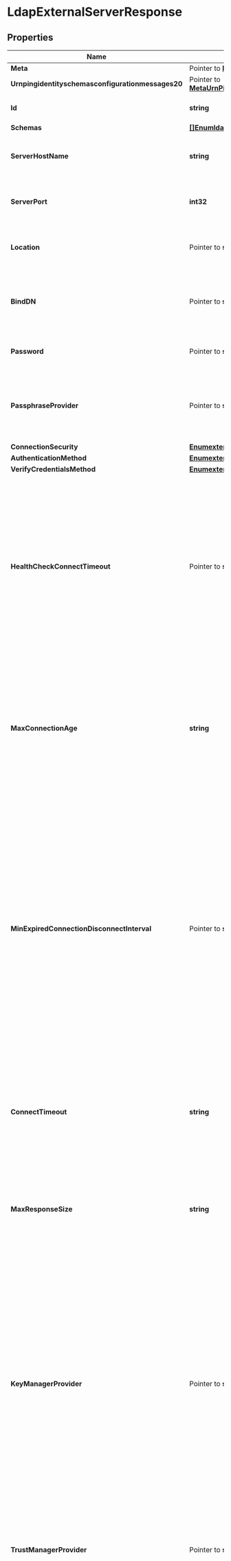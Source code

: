 # LdapExternalServerResponse

## Properties

Name | Type | Description | Notes
------------ | ------------- | ------------- | -------------
**Meta** | Pointer to [**MetaMeta**](MetaMeta.md) |  | [optional] 
**Urnpingidentityschemasconfigurationmessages20** | Pointer to [**MetaUrnPingidentitySchemasConfigurationMessages20**](MetaUrnPingidentitySchemasConfigurationMessages20.md) |  | [optional] 
**Id** | **string** | Name of the External Server | 
**Schemas** | [**[]EnumldapExternalServerSchemaUrn**](EnumldapExternalServerSchemaUrn.md) |  | 
**ServerHostName** | **string** | The host name or IP address of the target LDAP server. | 
**ServerPort** | **int32** | The port number on which the server listens for requests. | 
**Location** | Pointer to **string** | Specifies the location for the LDAP External Server. | [optional] 
**BindDN** | Pointer to **string** | The DN to use to bind to the target LDAP server if simple authentication is required. | [optional] 
**Password** | Pointer to **string** | The login password for the specified user. | [optional] 
**PassphraseProvider** | Pointer to **string** | The passphrase provider to use to obtain the login password for the specified user. | [optional] 
**ConnectionSecurity** | [**EnumexternalServerConnectionSecurityProp**](EnumexternalServerConnectionSecurityProp.md) |  | 
**AuthenticationMethod** | [**EnumexternalServerLdapAuthenticationMethodProp**](EnumexternalServerLdapAuthenticationMethodProp.md) |  | 
**VerifyCredentialsMethod** | [**EnumexternalServerVerifyCredentialsMethodProp**](EnumexternalServerVerifyCredentialsMethodProp.md) |  | 
**HealthCheckConnectTimeout** | Pointer to **string** | Specifies the maximum length of time to wait for a connection to be established for the purpose of performing a health check. If the connection cannot be established within this length of time, the server will be classified as unavailable. | [optional] 
**MaxConnectionAge** | **string** | Specifies the maximum length of time that connections to this server should be allowed to remain established before being closed and replaced with newly-established connections. | 
**MinExpiredConnectionDisconnectInterval** | Pointer to **string** | Specifies the minimum length of time that should pass between connection closures as a result of the connections being established for longer than the maximum connection age. This may help avoid cases in which a large number of connections are closed and re-established in a short period of time because of the maximum connection age. | [optional] 
**ConnectTimeout** | **string** | Specifies the maximum length of time to wait for a connection to be established before giving up and considering the server unavailable. | 
**MaxResponseSize** | **string** | Specifies the maximum response size that should be supported for messages received from the LDAP external server. | 
**KeyManagerProvider** | Pointer to **string** | The key manager provider to use if SSL or StartTLS is to be used for connection-level security. When specifying a value for this property (except when using the Null key manager provider) you must ensure that the external server trusts this server&#39;s public certificate by adding this server&#39;s public certificate to the external server&#39;s trust store. | [optional] 
**TrustManagerProvider** | Pointer to **string** | The trust manager provider to use if SSL or StartTLS is to be used for connection-level security. | [optional] 
**InitialConnections** | Pointer to **int32** | The number of connections to initially establish to the LDAP external server. A value of zero indicates that the number of connections should be dynamically based on the number of available worker threads. This will be ignored when using a thread-local connection pool. | [optional] 
**MaxConnections** | Pointer to **int32** | The maximum number of concurrent connections to maintain for the LDAP external server. A value of zero indicates that the number of connections should be dynamically based on the number of available worker threads. This will be ignored when using a thread-local connection pool. | [optional] 
**DefunctConnectionResultCode** | Pointer to [**[]EnumexternalServerDefunctConnectionResultCodeProp**](EnumexternalServerDefunctConnectionResultCodeProp.md) |  | [optional] 
**AbandonOnTimeout** | Pointer to **bool** | Indicates whether to send an abandon request for an operation for which a response timeout is encountered. A request which has timed out on one server may be retried on another server regardless of whether an abandon request is sent, but if the initial attempt is not abandoned then a long-running operation may unnecessarily continue to consume processing resources on the initial server. | [optional] 
**Description** | Pointer to **string** | A description for this External Server | [optional] 

## Methods

### NewLdapExternalServerResponse

`func NewLdapExternalServerResponse(id string, schemas []EnumldapExternalServerSchemaUrn, serverHostName string, serverPort int32, connectionSecurity EnumexternalServerConnectionSecurityProp, authenticationMethod EnumexternalServerLdapAuthenticationMethodProp, verifyCredentialsMethod EnumexternalServerVerifyCredentialsMethodProp, maxConnectionAge string, connectTimeout string, maxResponseSize string, ) *LdapExternalServerResponse`

NewLdapExternalServerResponse instantiates a new LdapExternalServerResponse object
This constructor will assign default values to properties that have it defined,
and makes sure properties required by API are set, but the set of arguments
will change when the set of required properties is changed

### NewLdapExternalServerResponseWithDefaults

`func NewLdapExternalServerResponseWithDefaults() *LdapExternalServerResponse`

NewLdapExternalServerResponseWithDefaults instantiates a new LdapExternalServerResponse object
This constructor will only assign default values to properties that have it defined,
but it doesn't guarantee that properties required by API are set

### GetMeta

`func (o *LdapExternalServerResponse) GetMeta() MetaMeta`

GetMeta returns the Meta field if non-nil, zero value otherwise.

### GetMetaOk

`func (o *LdapExternalServerResponse) GetMetaOk() (*MetaMeta, bool)`

GetMetaOk returns a tuple with the Meta field if it's non-nil, zero value otherwise
and a boolean to check if the value has been set.

### SetMeta

`func (o *LdapExternalServerResponse) SetMeta(v MetaMeta)`

SetMeta sets Meta field to given value.

### HasMeta

`func (o *LdapExternalServerResponse) HasMeta() bool`

HasMeta returns a boolean if a field has been set.

### GetUrnpingidentityschemasconfigurationmessages20

`func (o *LdapExternalServerResponse) GetUrnpingidentityschemasconfigurationmessages20() MetaUrnPingidentitySchemasConfigurationMessages20`

GetUrnpingidentityschemasconfigurationmessages20 returns the Urnpingidentityschemasconfigurationmessages20 field if non-nil, zero value otherwise.

### GetUrnpingidentityschemasconfigurationmessages20Ok

`func (o *LdapExternalServerResponse) GetUrnpingidentityschemasconfigurationmessages20Ok() (*MetaUrnPingidentitySchemasConfigurationMessages20, bool)`

GetUrnpingidentityschemasconfigurationmessages20Ok returns a tuple with the Urnpingidentityschemasconfigurationmessages20 field if it's non-nil, zero value otherwise
and a boolean to check if the value has been set.

### SetUrnpingidentityschemasconfigurationmessages20

`func (o *LdapExternalServerResponse) SetUrnpingidentityschemasconfigurationmessages20(v MetaUrnPingidentitySchemasConfigurationMessages20)`

SetUrnpingidentityschemasconfigurationmessages20 sets Urnpingidentityschemasconfigurationmessages20 field to given value.

### HasUrnpingidentityschemasconfigurationmessages20

`func (o *LdapExternalServerResponse) HasUrnpingidentityschemasconfigurationmessages20() bool`

HasUrnpingidentityschemasconfigurationmessages20 returns a boolean if a field has been set.

### GetId

`func (o *LdapExternalServerResponse) GetId() string`

GetId returns the Id field if non-nil, zero value otherwise.

### GetIdOk

`func (o *LdapExternalServerResponse) GetIdOk() (*string, bool)`

GetIdOk returns a tuple with the Id field if it's non-nil, zero value otherwise
and a boolean to check if the value has been set.

### SetId

`func (o *LdapExternalServerResponse) SetId(v string)`

SetId sets Id field to given value.


### GetSchemas

`func (o *LdapExternalServerResponse) GetSchemas() []EnumldapExternalServerSchemaUrn`

GetSchemas returns the Schemas field if non-nil, zero value otherwise.

### GetSchemasOk

`func (o *LdapExternalServerResponse) GetSchemasOk() (*[]EnumldapExternalServerSchemaUrn, bool)`

GetSchemasOk returns a tuple with the Schemas field if it's non-nil, zero value otherwise
and a boolean to check if the value has been set.

### SetSchemas

`func (o *LdapExternalServerResponse) SetSchemas(v []EnumldapExternalServerSchemaUrn)`

SetSchemas sets Schemas field to given value.


### GetServerHostName

`func (o *LdapExternalServerResponse) GetServerHostName() string`

GetServerHostName returns the ServerHostName field if non-nil, zero value otherwise.

### GetServerHostNameOk

`func (o *LdapExternalServerResponse) GetServerHostNameOk() (*string, bool)`

GetServerHostNameOk returns a tuple with the ServerHostName field if it's non-nil, zero value otherwise
and a boolean to check if the value has been set.

### SetServerHostName

`func (o *LdapExternalServerResponse) SetServerHostName(v string)`

SetServerHostName sets ServerHostName field to given value.


### GetServerPort

`func (o *LdapExternalServerResponse) GetServerPort() int32`

GetServerPort returns the ServerPort field if non-nil, zero value otherwise.

### GetServerPortOk

`func (o *LdapExternalServerResponse) GetServerPortOk() (*int32, bool)`

GetServerPortOk returns a tuple with the ServerPort field if it's non-nil, zero value otherwise
and a boolean to check if the value has been set.

### SetServerPort

`func (o *LdapExternalServerResponse) SetServerPort(v int32)`

SetServerPort sets ServerPort field to given value.


### GetLocation

`func (o *LdapExternalServerResponse) GetLocation() string`

GetLocation returns the Location field if non-nil, zero value otherwise.

### GetLocationOk

`func (o *LdapExternalServerResponse) GetLocationOk() (*string, bool)`

GetLocationOk returns a tuple with the Location field if it's non-nil, zero value otherwise
and a boolean to check if the value has been set.

### SetLocation

`func (o *LdapExternalServerResponse) SetLocation(v string)`

SetLocation sets Location field to given value.

### HasLocation

`func (o *LdapExternalServerResponse) HasLocation() bool`

HasLocation returns a boolean if a field has been set.

### GetBindDN

`func (o *LdapExternalServerResponse) GetBindDN() string`

GetBindDN returns the BindDN field if non-nil, zero value otherwise.

### GetBindDNOk

`func (o *LdapExternalServerResponse) GetBindDNOk() (*string, bool)`

GetBindDNOk returns a tuple with the BindDN field if it's non-nil, zero value otherwise
and a boolean to check if the value has been set.

### SetBindDN

`func (o *LdapExternalServerResponse) SetBindDN(v string)`

SetBindDN sets BindDN field to given value.

### HasBindDN

`func (o *LdapExternalServerResponse) HasBindDN() bool`

HasBindDN returns a boolean if a field has been set.

### GetPassword

`func (o *LdapExternalServerResponse) GetPassword() string`

GetPassword returns the Password field if non-nil, zero value otherwise.

### GetPasswordOk

`func (o *LdapExternalServerResponse) GetPasswordOk() (*string, bool)`

GetPasswordOk returns a tuple with the Password field if it's non-nil, zero value otherwise
and a boolean to check if the value has been set.

### SetPassword

`func (o *LdapExternalServerResponse) SetPassword(v string)`

SetPassword sets Password field to given value.

### HasPassword

`func (o *LdapExternalServerResponse) HasPassword() bool`

HasPassword returns a boolean if a field has been set.

### GetPassphraseProvider

`func (o *LdapExternalServerResponse) GetPassphraseProvider() string`

GetPassphraseProvider returns the PassphraseProvider field if non-nil, zero value otherwise.

### GetPassphraseProviderOk

`func (o *LdapExternalServerResponse) GetPassphraseProviderOk() (*string, bool)`

GetPassphraseProviderOk returns a tuple with the PassphraseProvider field if it's non-nil, zero value otherwise
and a boolean to check if the value has been set.

### SetPassphraseProvider

`func (o *LdapExternalServerResponse) SetPassphraseProvider(v string)`

SetPassphraseProvider sets PassphraseProvider field to given value.

### HasPassphraseProvider

`func (o *LdapExternalServerResponse) HasPassphraseProvider() bool`

HasPassphraseProvider returns a boolean if a field has been set.

### GetConnectionSecurity

`func (o *LdapExternalServerResponse) GetConnectionSecurity() EnumexternalServerConnectionSecurityProp`

GetConnectionSecurity returns the ConnectionSecurity field if non-nil, zero value otherwise.

### GetConnectionSecurityOk

`func (o *LdapExternalServerResponse) GetConnectionSecurityOk() (*EnumexternalServerConnectionSecurityProp, bool)`

GetConnectionSecurityOk returns a tuple with the ConnectionSecurity field if it's non-nil, zero value otherwise
and a boolean to check if the value has been set.

### SetConnectionSecurity

`func (o *LdapExternalServerResponse) SetConnectionSecurity(v EnumexternalServerConnectionSecurityProp)`

SetConnectionSecurity sets ConnectionSecurity field to given value.


### GetAuthenticationMethod

`func (o *LdapExternalServerResponse) GetAuthenticationMethod() EnumexternalServerLdapAuthenticationMethodProp`

GetAuthenticationMethod returns the AuthenticationMethod field if non-nil, zero value otherwise.

### GetAuthenticationMethodOk

`func (o *LdapExternalServerResponse) GetAuthenticationMethodOk() (*EnumexternalServerLdapAuthenticationMethodProp, bool)`

GetAuthenticationMethodOk returns a tuple with the AuthenticationMethod field if it's non-nil, zero value otherwise
and a boolean to check if the value has been set.

### SetAuthenticationMethod

`func (o *LdapExternalServerResponse) SetAuthenticationMethod(v EnumexternalServerLdapAuthenticationMethodProp)`

SetAuthenticationMethod sets AuthenticationMethod field to given value.


### GetVerifyCredentialsMethod

`func (o *LdapExternalServerResponse) GetVerifyCredentialsMethod() EnumexternalServerVerifyCredentialsMethodProp`

GetVerifyCredentialsMethod returns the VerifyCredentialsMethod field if non-nil, zero value otherwise.

### GetVerifyCredentialsMethodOk

`func (o *LdapExternalServerResponse) GetVerifyCredentialsMethodOk() (*EnumexternalServerVerifyCredentialsMethodProp, bool)`

GetVerifyCredentialsMethodOk returns a tuple with the VerifyCredentialsMethod field if it's non-nil, zero value otherwise
and a boolean to check if the value has been set.

### SetVerifyCredentialsMethod

`func (o *LdapExternalServerResponse) SetVerifyCredentialsMethod(v EnumexternalServerVerifyCredentialsMethodProp)`

SetVerifyCredentialsMethod sets VerifyCredentialsMethod field to given value.


### GetHealthCheckConnectTimeout

`func (o *LdapExternalServerResponse) GetHealthCheckConnectTimeout() string`

GetHealthCheckConnectTimeout returns the HealthCheckConnectTimeout field if non-nil, zero value otherwise.

### GetHealthCheckConnectTimeoutOk

`func (o *LdapExternalServerResponse) GetHealthCheckConnectTimeoutOk() (*string, bool)`

GetHealthCheckConnectTimeoutOk returns a tuple with the HealthCheckConnectTimeout field if it's non-nil, zero value otherwise
and a boolean to check if the value has been set.

### SetHealthCheckConnectTimeout

`func (o *LdapExternalServerResponse) SetHealthCheckConnectTimeout(v string)`

SetHealthCheckConnectTimeout sets HealthCheckConnectTimeout field to given value.

### HasHealthCheckConnectTimeout

`func (o *LdapExternalServerResponse) HasHealthCheckConnectTimeout() bool`

HasHealthCheckConnectTimeout returns a boolean if a field has been set.

### GetMaxConnectionAge

`func (o *LdapExternalServerResponse) GetMaxConnectionAge() string`

GetMaxConnectionAge returns the MaxConnectionAge field if non-nil, zero value otherwise.

### GetMaxConnectionAgeOk

`func (o *LdapExternalServerResponse) GetMaxConnectionAgeOk() (*string, bool)`

GetMaxConnectionAgeOk returns a tuple with the MaxConnectionAge field if it's non-nil, zero value otherwise
and a boolean to check if the value has been set.

### SetMaxConnectionAge

`func (o *LdapExternalServerResponse) SetMaxConnectionAge(v string)`

SetMaxConnectionAge sets MaxConnectionAge field to given value.


### GetMinExpiredConnectionDisconnectInterval

`func (o *LdapExternalServerResponse) GetMinExpiredConnectionDisconnectInterval() string`

GetMinExpiredConnectionDisconnectInterval returns the MinExpiredConnectionDisconnectInterval field if non-nil, zero value otherwise.

### GetMinExpiredConnectionDisconnectIntervalOk

`func (o *LdapExternalServerResponse) GetMinExpiredConnectionDisconnectIntervalOk() (*string, bool)`

GetMinExpiredConnectionDisconnectIntervalOk returns a tuple with the MinExpiredConnectionDisconnectInterval field if it's non-nil, zero value otherwise
and a boolean to check if the value has been set.

### SetMinExpiredConnectionDisconnectInterval

`func (o *LdapExternalServerResponse) SetMinExpiredConnectionDisconnectInterval(v string)`

SetMinExpiredConnectionDisconnectInterval sets MinExpiredConnectionDisconnectInterval field to given value.

### HasMinExpiredConnectionDisconnectInterval

`func (o *LdapExternalServerResponse) HasMinExpiredConnectionDisconnectInterval() bool`

HasMinExpiredConnectionDisconnectInterval returns a boolean if a field has been set.

### GetConnectTimeout

`func (o *LdapExternalServerResponse) GetConnectTimeout() string`

GetConnectTimeout returns the ConnectTimeout field if non-nil, zero value otherwise.

### GetConnectTimeoutOk

`func (o *LdapExternalServerResponse) GetConnectTimeoutOk() (*string, bool)`

GetConnectTimeoutOk returns a tuple with the ConnectTimeout field if it's non-nil, zero value otherwise
and a boolean to check if the value has been set.

### SetConnectTimeout

`func (o *LdapExternalServerResponse) SetConnectTimeout(v string)`

SetConnectTimeout sets ConnectTimeout field to given value.


### GetMaxResponseSize

`func (o *LdapExternalServerResponse) GetMaxResponseSize() string`

GetMaxResponseSize returns the MaxResponseSize field if non-nil, zero value otherwise.

### GetMaxResponseSizeOk

`func (o *LdapExternalServerResponse) GetMaxResponseSizeOk() (*string, bool)`

GetMaxResponseSizeOk returns a tuple with the MaxResponseSize field if it's non-nil, zero value otherwise
and a boolean to check if the value has been set.

### SetMaxResponseSize

`func (o *LdapExternalServerResponse) SetMaxResponseSize(v string)`

SetMaxResponseSize sets MaxResponseSize field to given value.


### GetKeyManagerProvider

`func (o *LdapExternalServerResponse) GetKeyManagerProvider() string`

GetKeyManagerProvider returns the KeyManagerProvider field if non-nil, zero value otherwise.

### GetKeyManagerProviderOk

`func (o *LdapExternalServerResponse) GetKeyManagerProviderOk() (*string, bool)`

GetKeyManagerProviderOk returns a tuple with the KeyManagerProvider field if it's non-nil, zero value otherwise
and a boolean to check if the value has been set.

### SetKeyManagerProvider

`func (o *LdapExternalServerResponse) SetKeyManagerProvider(v string)`

SetKeyManagerProvider sets KeyManagerProvider field to given value.

### HasKeyManagerProvider

`func (o *LdapExternalServerResponse) HasKeyManagerProvider() bool`

HasKeyManagerProvider returns a boolean if a field has been set.

### GetTrustManagerProvider

`func (o *LdapExternalServerResponse) GetTrustManagerProvider() string`

GetTrustManagerProvider returns the TrustManagerProvider field if non-nil, zero value otherwise.

### GetTrustManagerProviderOk

`func (o *LdapExternalServerResponse) GetTrustManagerProviderOk() (*string, bool)`

GetTrustManagerProviderOk returns a tuple with the TrustManagerProvider field if it's non-nil, zero value otherwise
and a boolean to check if the value has been set.

### SetTrustManagerProvider

`func (o *LdapExternalServerResponse) SetTrustManagerProvider(v string)`

SetTrustManagerProvider sets TrustManagerProvider field to given value.

### HasTrustManagerProvider

`func (o *LdapExternalServerResponse) HasTrustManagerProvider() bool`

HasTrustManagerProvider returns a boolean if a field has been set.

### GetInitialConnections

`func (o *LdapExternalServerResponse) GetInitialConnections() int32`

GetInitialConnections returns the InitialConnections field if non-nil, zero value otherwise.

### GetInitialConnectionsOk

`func (o *LdapExternalServerResponse) GetInitialConnectionsOk() (*int32, bool)`

GetInitialConnectionsOk returns a tuple with the InitialConnections field if it's non-nil, zero value otherwise
and a boolean to check if the value has been set.

### SetInitialConnections

`func (o *LdapExternalServerResponse) SetInitialConnections(v int32)`

SetInitialConnections sets InitialConnections field to given value.

### HasInitialConnections

`func (o *LdapExternalServerResponse) HasInitialConnections() bool`

HasInitialConnections returns a boolean if a field has been set.

### GetMaxConnections

`func (o *LdapExternalServerResponse) GetMaxConnections() int32`

GetMaxConnections returns the MaxConnections field if non-nil, zero value otherwise.

### GetMaxConnectionsOk

`func (o *LdapExternalServerResponse) GetMaxConnectionsOk() (*int32, bool)`

GetMaxConnectionsOk returns a tuple with the MaxConnections field if it's non-nil, zero value otherwise
and a boolean to check if the value has been set.

### SetMaxConnections

`func (o *LdapExternalServerResponse) SetMaxConnections(v int32)`

SetMaxConnections sets MaxConnections field to given value.

### HasMaxConnections

`func (o *LdapExternalServerResponse) HasMaxConnections() bool`

HasMaxConnections returns a boolean if a field has been set.

### GetDefunctConnectionResultCode

`func (o *LdapExternalServerResponse) GetDefunctConnectionResultCode() []EnumexternalServerDefunctConnectionResultCodeProp`

GetDefunctConnectionResultCode returns the DefunctConnectionResultCode field if non-nil, zero value otherwise.

### GetDefunctConnectionResultCodeOk

`func (o *LdapExternalServerResponse) GetDefunctConnectionResultCodeOk() (*[]EnumexternalServerDefunctConnectionResultCodeProp, bool)`

GetDefunctConnectionResultCodeOk returns a tuple with the DefunctConnectionResultCode field if it's non-nil, zero value otherwise
and a boolean to check if the value has been set.

### SetDefunctConnectionResultCode

`func (o *LdapExternalServerResponse) SetDefunctConnectionResultCode(v []EnumexternalServerDefunctConnectionResultCodeProp)`

SetDefunctConnectionResultCode sets DefunctConnectionResultCode field to given value.

### HasDefunctConnectionResultCode

`func (o *LdapExternalServerResponse) HasDefunctConnectionResultCode() bool`

HasDefunctConnectionResultCode returns a boolean if a field has been set.

### GetAbandonOnTimeout

`func (o *LdapExternalServerResponse) GetAbandonOnTimeout() bool`

GetAbandonOnTimeout returns the AbandonOnTimeout field if non-nil, zero value otherwise.

### GetAbandonOnTimeoutOk

`func (o *LdapExternalServerResponse) GetAbandonOnTimeoutOk() (*bool, bool)`

GetAbandonOnTimeoutOk returns a tuple with the AbandonOnTimeout field if it's non-nil, zero value otherwise
and a boolean to check if the value has been set.

### SetAbandonOnTimeout

`func (o *LdapExternalServerResponse) SetAbandonOnTimeout(v bool)`

SetAbandonOnTimeout sets AbandonOnTimeout field to given value.

### HasAbandonOnTimeout

`func (o *LdapExternalServerResponse) HasAbandonOnTimeout() bool`

HasAbandonOnTimeout returns a boolean if a field has been set.

### GetDescription

`func (o *LdapExternalServerResponse) GetDescription() string`

GetDescription returns the Description field if non-nil, zero value otherwise.

### GetDescriptionOk

`func (o *LdapExternalServerResponse) GetDescriptionOk() (*string, bool)`

GetDescriptionOk returns a tuple with the Description field if it's non-nil, zero value otherwise
and a boolean to check if the value has been set.

### SetDescription

`func (o *LdapExternalServerResponse) SetDescription(v string)`

SetDescription sets Description field to given value.

### HasDescription

`func (o *LdapExternalServerResponse) HasDescription() bool`

HasDescription returns a boolean if a field has been set.


[[Back to Model list]](../README.md#documentation-for-models) [[Back to API list]](../README.md#documentation-for-api-endpoints) [[Back to README]](../README.md)


